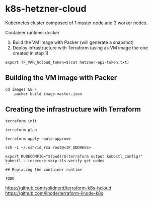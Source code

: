 # k8s-hetzner-cloud

Kubernetes cluster composed of 1 master node and 3 worker nodes.

Container runtime: docker

1. Build the VM image with Packer (will generate a snapshot)
2. Deploy infrastructure with Terraform (using as VM image the one created in step 1)

```cli
export TF_VAR_hcloud_token=$(cat hetzner-api-token.txt)
```

## Building the VM image with Packer

```cli
cd images && \
    packer build image-master.json
```

## Creating the infrastructure with Terraform

```cli
terraform init

terraform plan

terraform apply -auto-approve
```

```cli
ssh -i ~/.ssh/id_rsa root@<IP_ADDRESS>
```

```cli
export KUBECONFIG="$(pwd)/$(terraform output kubectl_config)"
kubectl --insecure-skip-tls-verify get nodes
``
## Replacing the container runtime

TODO
```

https://github.com/solidnerd/terraform-k8s-hcloud
https://github.com/linode/terraform-linode-k8s
